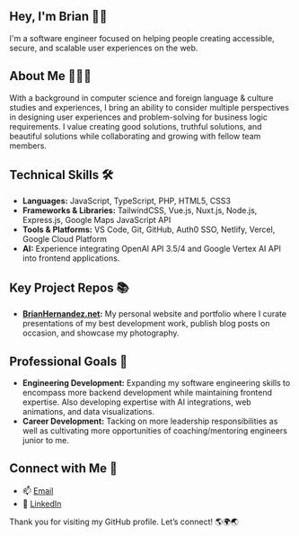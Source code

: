 ## Hey, I'm Brian 👋🏼
I'm a software engineer focused on helping people creating accessible, secure, and scalable user experiences on the web.

## About Me 👨🏻‍💻
With a background in computer science and foreign language & culture studies and experiences, I bring an ability to consider multiple perspectives in designing user experiences and problem-solving for business logic requirements.  I value creating good solutions, truthful solutions, and beautiful solutions while collaborating and growing with fellow team members.

## Technical Skills 🛠️
- **Languages:** JavaScript, TypeScript, PHP, HTML5, CSS3
- **Frameworks & Libraries:** TailwindCSS, Vue.js, Nuxt.js, Node.js, Express.js, Google Maps JavaScript API
- **Tools & Platforms:** VS Code, Git, GitHub, Auth0 SSO, Netlify, Vercel, Google Cloud Platform
- **AI:** Experience integrating OpenAI API 3.5/4 and Google Vertex AI API into frontend applications.

## Key Project Repos 📚
- **[BrianHernandez.net](https://github.com/brianhernandez/brian-hernandez-site):** My personal website and portfolio where I curate presentations of my best development work, publish blog posts on occasion, and showcase my photography.

## Professional Goals 🚀
- **Engineering Development:** Expanding my software engineering skills to encompass more backend development while maintaining frontend expertise.  Also developing expertise with AI integrations, web animations, and data visualizations.
- **Career Development:** Tacking on more leadership responsibilities as well as cultivating more opportunities of coaching/mentoring engineers junior to me.

## Connect with Me 🤝
- 📫 [Email](mailto:brian.hernandez@gmail.com)
- 🔗 [LinkedIn](https://linkedin.com/in/brianehernandez)

Thank you for visiting my GitHub profile.  Let’s connect! 🌎🌍🌏

<!--

- **Data, Animations, & AI:** D3.js, GSAP...
## Leadership & Advocacy 🌟

**brianhernandez/brianhernandez** is a ✨ _special_ ✨ repository because its `README.md` (this file) appears on your GitHub profile.

Here are some ideas to get you started:

- 🔭 I’m currently working on ...
- 🌱 I’m currently learning ...
- 👯 I’m looking to collaborate on ...
- 🤔 I’m looking for help with ...
- 💬 Ask me about ...
- 📫 How to reach me: ...
- 😄 Pronouns: ...
- ⚡ Fun fact: ...
-->
